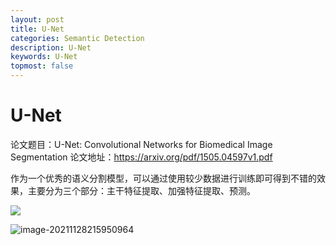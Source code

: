 ```yaml
---
layout: post
title: U-Net
categories: Semantic Detection
description: U-Net
keywords: U-Net
topmost: false
---
```


# U-Net

论文题目：U-Net: Convolutional Networks for Biomedical Image Segmentation
论文地址：https://arxiv.org/pdf/1505.04597v1.pdf

作为一个优秀的语义分割模型，可以通过使用较少数据进行训练即可得到不错的效果，主要分为三个部分：主干特征提取、加强特征提取、预测。

<img src = "https://raw.githubusercontent.com/Mateguo1/Pictures/master/img/image-20211128215950964.png"/>

![image-20211128215950964](https://raw.githubusercontent.com/Mateguo1/Pictures/master/img/image-20211128215950964.png)
